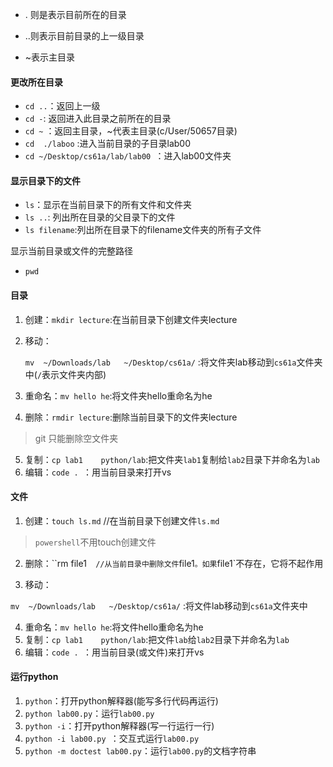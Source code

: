  - . 则是表示目前所在的目录

 - ..则表示目前目录的上一级目录

 - ~表示主目录

   

#### 更改所在目录

- `cd ..`：返回上一级
- `cd -`:  返回进入此目录之前所在的目录
- `cd ~` ：返回主目录，~代表主目录(c/User/50657目录)
- `cd  ./laboo`  :进入当前目录的子目录lab00
- `cd ~/Desktop/cs61a/lab/lab00 `：进入lab00文件夹

####    

####  显示目录下的文件


- `ls`：显示在当前目录下的所有文件和文件夹
- `ls ..`: 列出所在目录的父目录下的文件
- `ls filename`:列出所在目录下的filename文件夹的所有子文件

显示当前目录或文件的完整路径

- `pwd`

#### 目录

1. 创建：`mkdir lecture`:在当前目录下创建文件夹lecture

2. 移动：

   `mv  ~/Downloads/lab   ~/Desktop/cs61a/` :将文件夹lab移动到`cs61a`文件夹中(`/`表示文件夹内部)

3. 重命名：`mv hello he`:将文件夹hello重命名为he

4. 删除：`rmdir lecture`:删除当前目录下的文件夹lecture

> git 只能删除空文件夹

5. 复制：`cp lab1    python/lab`:把文件夹`lab1`复制给`lab2`目录下并命名为`lab`
6. 编辑：`code . `：用当前目录来打开vs



#### 文件

1. 创建：`touch ls.md` //在当前目录下创建文件`ls.md`

> `powershell`不用touch创建文件

2. 删除：``rm file1`  //从当前目录中删除文件`file1`。如果`file1`不存在，它将不起作用

3. 移动：

`mv  ~/Downloads/lab   ~/Desktop/cs61a/` :将文件lab移动到`cs61a`文件夹中

4. 重命名：`mv hello he`:将文件hello重命名为he
5. 复制：`cp lab1    python/lab`:把文件`lab`给`lab2`目录下并命名为`lab`
6. 编辑：`code . `：用当前目录(或文件)来打开vs





#### 运行python

1. ```python```：打开python解释器(能写多行代码再运行)
2. `python lab00.py`：运行`lab00.py`
3. ```python -i```：打开python解释器(写一行运行一行)
4. `python -i lab00.py `：交互式运行`lab00.py`
5. `python -m doctest lab00.py`：运行`lab00.py`的文档字符串

